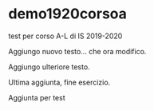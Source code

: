 # demo1920corsoa
test per corso A-L di IS 2019-2020

Aggiungo nuovo testo... che ora modifico.

Aggiungo ulteriore testo.


Ultima aggiunta, fine esercizio.


Aggiunta per test

